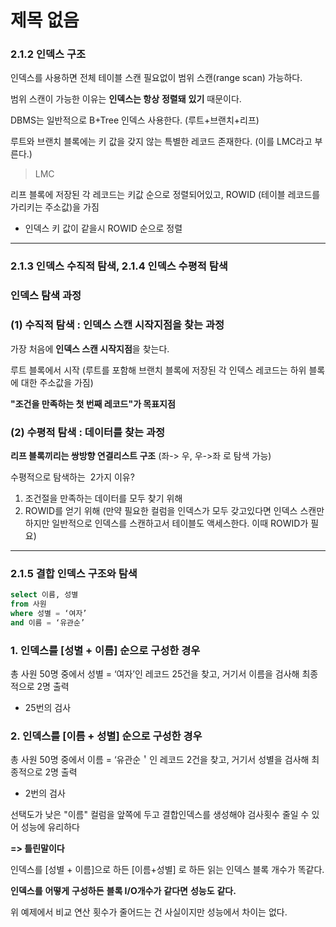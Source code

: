 # 제목 없음

### 2.1.2 인덱스 구조

인덱스를 사용하면 전체 테이블 스캔 필요없이 범위 스캔(range scan) 가능하다.

범위 스캔이 가능한 이유는 **인덱스는 항상** **정렬돼** **있기** 때문이다.

DBMS는 일반적으로 B+Tree 인덱스 사용한다. (루트+브랜치+리프)

루트와 브랜치 블록에는 키 값을 갖지 않는 특별한 레코드 존재한다. (이를 LMC라고 부른다.)

> LMC
> 

리프 블록에 저장된 각 레코드는 키값 순으로 정렬되어있고, ROWID (테이블 레코드를 가리키는 주소값)을 가짐

- 인덱스 키 값이 같을시 ROWID 순으로 정렬

---

### 2.1.3 인덱스 수직적 탐색, 2.1.4 인덱스 수평적 탐색

### 인덱스 탐색 과정

### **(1) 수직적** **탐색** : 인덱스 스캔 시작지점을 찾는 과정

가장 처음에 **인덱스 스캔 시작지점**을 찾는다.

루트 블록에서 시작 (루트를 포함해 브랜치 블록에 저장된 각 인덱스 레코드는 하위 블록에 대한 주소값을 가짐)

**"조건을 만족하는 첫 번째 레코드"가 목표지점**

### **(2) 수평적** **탐색** : 데이터를 찾는 과정

**리프 블록끼리는 쌍방향 연결리스트 구조** (좌-> 우, 우->좌 로 탐색 가능)

수평적으로 탐색하는  2가지 이유?

1. 조건절을 만족하는 데이터를 모두 찾기 위해
2. ROWID를 얻기 위해 (만약 필요한 컬럼을 인덱스가 모두 갖고있다면 인덱스 스캔만 하지만 일반적으로 인덱스를 스캔하고서 테이블도 액세스한다. 이때 ROWID가 필요)

---

### 2.1.5 결합 인덱스 구조와 탐색

```sql
select 이름, 성별
from 사원
where 성별 = ‘여자’
and 이름 = ‘유관순’
```

### 1. 인덱스를 [성별 + 이름] 순으로 구성한 경우

총 사원 50명 중에서 성별 = ‘여자’인 레코드 25건을 찾고, 거기서 이름을 검사해 최종적으로 2명 출력

- 25번의 검사

### 2. 인덱스를 [이름 + 성별] 순으로 구성한 경우

총 사원 50명 중에서 이름 = ‘유관순＇인 레코드 2건을 찾고, 거기서 성별을 검사해 최종적으로 2명 출력

- 2번의 검사

선택도가 낮은 "이름" 컬럼을 앞쪽에 두고 결합인덱스를 생성해야 검사횟수 줄일 수 있어 성능에 유리하다

**=> 틀린말이다**

인덱스를 [성별 + 이름]으로 하든 [이름+성별] 로 하든 읽는 인덱스 블록 개수가 똑같다.

**인덱스를** **어떻게** **구성하든** **블록 I/O개수가** **같다면** **성능도** **같다.**

위 예제에서 비교 연산 횟수가 줄어드는 건 사실이지만 성능에서 차이는 없다.
